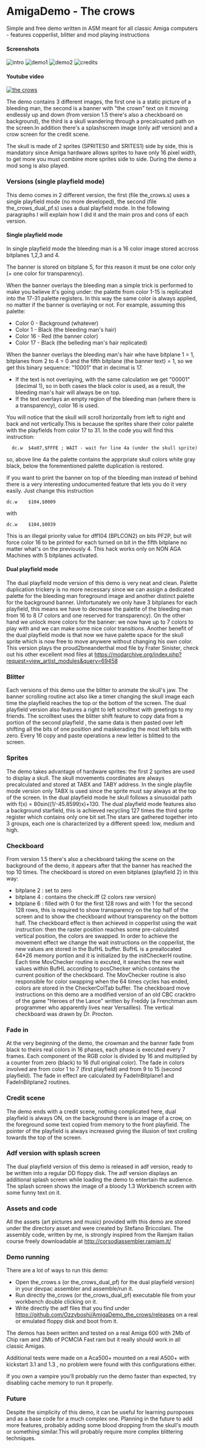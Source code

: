 # AmigaDemo - The crows
Simple and free demo written in ASM meant for all classic Amiga computers - features copperlist, blitter and mod playing instructions

#### Screenshots
![intro](https://raw.githubusercontent.com/Ozzyboshi/AmigaDemo_the_crows/master/screenshots/intro.png)
![demo1](https://raw.githubusercontent.com/Ozzyboshi/AmigaDemo_the_crows/master/screenshots/demo1.png)
![demo2](https://raw.githubusercontent.com/Ozzyboshi/AmigaDemo_the_crows/master/screenshots/demo2.png)
![credits](https://raw.githubusercontent.com/Ozzyboshi/AmigaDemo_the_crows/master/screenshots/credits.png)

#### Youtube video
[![the crows](https://img.youtube.com/vi/-Xfpk7aMeOs/0.jpg)](https://www.youtube.com/watch?v=-Xfpk7aMeOs/0.jpg)


The demo contains 3 different images, the first one is a static picture of a bleeding man, the second is a banner with "the crown" text on it moving endlessly up and down (from version 1.5 there's also a checkboard on background), the third is a skull wandering through a precalcuated path on the screen.In addition there's a splashscreen image (only adf version) and a crow screen for the credit scene.

The skull is made of 2 sprites (SPRITES0 and SRITES1) side by side, this is mandatory since Amiga hardware allows sprites to have only 16 pixel width, to get more you must combine more sprites side to side.
During the demo a mod song is also played.

### Versions (single playfield mode)
This demo comes in 2 different version, the first (file the_crows.s) uses a single playfield mode (no more developed), the second (file the_crows_dual_pf.s) uses a dual playfield mode.
In the following paragraphs I will explain how I did it and the main pros and cons of each version.

#### Single playfield mode
In single playfield mode the bleeding man is a 16 color image stored accross bitplanes 1,2,3 and 4.

The banner is stored on bitplane 5, for this reason it must be one color only (+ one color for transparency).

When the banner overlays the bleeding man a simple trick is performed to make you believe it's going under: the palette from color 1-15 is replicated into the 17-31 palette registers.
In this way the same color is always applied, no matter if the banner is overlaying or not.
For example, assuming this palette:
- Color 0 - Background (whatever)
- Color 1 - Black (the bleeding man's hair)
- Color 16 - Red (the banner color)
- Color 17 - Black (the belleding man's hair replicated)

When the banner overlays the bleeding man's hair whe have bitplane 1 = 1, bitplanes from 2 to 4 = 0 and the fifth bitplane (the banner text) = 1, so we get this binary sequence:
"10001" that in decimal is 17.
- If the text is not overlaying, with the same calculation we get "00001" (decimal 1), so in both cases the black color is used, as a result, the bleeding man's hair will always be on top.
- If the text overlays an empty region of the bleeding man (where there is a transparency), color 16 is used.

You will notice that the skull will scroll horizontally from left to right and back and not vertically.This is because the sprites share their color palette with the playfields from color 17 to 31.
In the code you will find this instruction: 
```
  dc.w 	$4a07,$FFFE	; WAIT - wait for line 4a (under the skull sprite)
```
so, above line 4a the palette contains the apprpriate skull colors white gray black, below the forementioned palette duplication is restored.

If you want to print the banner on top of the bleeding man instead of behind there is a very interesting undocumented feature that lets you do it very easily.
Just change this instruction
```
dc.w	$104,$0009
```
with
```
dc.w	$104,$0039
```
This is an illegal priority value for dff104 (BPLCON2) on bits PF2P, but will force color 16 to be printed for each turned on bit in the fifth bitplane no matter what's on the previously 4.
This hack works only on NON AGA Machines with 5 bitplanes activated.

#### Dual playfield mode
The dual playfield mode version of this demo is very neat and clean.
Palette duplication trickery is no more necessary since we can assign a dedicated palette for the bleeding man foreground image and another distinct palette for the background banner.
Unfortunately we only have 3 bitplanes for each playfield, this means we have to decrease the palette of the bleeding man from 16 to 8 (7 colors and one reserved for transparency).
On the other hand we unlock more colors for the banner: we now have up to 7 colors to play with and we can make some nice color transitions.
Another benefit of the dual playfield mode is that now we have palette space for the skull sprite which is now free to move anywere without changing his own color.
This version plays the proud2bneanderthal mod file by Frater Sinister, check out his other excellent mod files at https://modarchive.org/index.php?request=view_artist_modules&query=69458

### Blitter
Each versions of this demo use the blitter to animate the skull's jaw.
The banner scrolling routine act also like a timer changing the skull image each time the playfield reaches the top or the bottom of the screen.
The dual playfield version also features a right to left scrolltext with greetings to my friends.
The scrolltext uses the blitter shift feature to copy data from a portion of the second playfield , the same data is then pasted over left shifting all the bits of one position and maskerading the most left bits with zero.
Every 16 copy and paste operations a new letter is blitted to the screen.

### Sprites
The demo takes advantage of hardware sprites: the first 2 sprites are used to display a skull.
The skull movements coordinates are always precalculated and stored at TABX and TABY address.
In the single playfile mode version only TABX is used since the sprite must say always at the top of the screen.
In the dual playfield mode he skull follows a sinusoidal path with f(x) = 80sin((1/-45.8599)x)+130.
The dual playfield mode features also a background starfield, this is achieved recycling 127 times the third sprite register which contains only one bit set.The stars are gathered together into 3 groups, each one is characterized by a different speed: low, medium and high.

### Checkboard
From version 1.5 there's also a checkboard taking the scene on the background of the demo, it appears after that the banner has reached the top 10 times.
The checkboard is stored on even bitplanes (playfield 2) in this way:
- bitplane 2 : set to zero
- bitplane 4 : contains the check.iff (2 colors raw version)
- bitplane 6 : filled with 0 for the first 128 rows and with 1 for the second 128 rows, this is required to show transparency on the top half of the screen and to show the checkboard without transparency on the bottom half.
The checkboard effect is then achieved in copperlist using the wait instruction: then the raster position reaches some pre-calculated vertical position, the colors are swapped.
In order to achieve the movement effect we change the wait instructions on the copperlist, the new values are stored in the BufHL buffer.
BufHL is a preallocated 64*26 memory portion and it is initialized by the initCheckerH routine.
Each time MovChecker routine is excuted, it searches the new wait values within BufHL according to posChecker which contains the current position of the checkboard.
The MovChecker routine is also responsible for color swapping when the 64 times cycles has ended, colors are stored in the CheckerColTab buffer.
The checkboard move instructions on this demo are a modified version of an old CBC cracktro of the game "Heroes of the Lance" written by Freddy (a Frenchman asm programmer who apparently lives near Versailles). 
The vertical checkboard was drawn by Dr. Procton.

### Fade in
At the very beginning of the demo, the crowman and the banner fade from black to theirs real colors in 16 phases, each phase is executed every 7 frames.
Each component of the RGB color is divided by 16 and multiplied by a counter from zero (black) to 16 (full original color).
The fade in colors involved are from color 1 to 7 (first playfield) and from 9 to 15 (second playfield).
The fade in effect are calculated by FadeInBitplane1 and FadeInBitplane2 routines.

### Credit scene
The demo ends with a credit scene, nothing complicated here, dual playfield is always ON, on the background there is an image of a crow, on the foreground some text copied from memory to the front playfield.
The pointer of the playfield is always increased giving the illusion of text crolling towards the top of the screen.

### Adf version with splash screen
The dual playfield version of this demo is released in adf version, ready to be written into a regular DD floppy disk.
The adf version displays an additional splash screen while loading the demo to entertain the audience.
The splash screen shows the image of a bloody 1.3 Workbench screen with some funny text on it.

### Assets and code
All the assets (art pictures and music) provided with this demo are stored under the directory asset and were created by Stefano Briccolani.
The assembly code, written by me, is strongly inspired from the Ramjam italian course freely downloadable at
http://corsodiassembler.ramjam.it/

### Demo running
There are a lot of ways to run this demo:
- Open the_crows.s (or the_crows_dual_pf) for the dual playfield version) in your devpac assembler and assemble/run it.
- Run directly the_crows (or the_crows_dual_pf) executable file from your workbench double clicking on it.
- Write directly the adf files that you find under https://github.com/Ozzyboshi/AmigaDemo_the_crows/releases on a real or emulated floppy disk and boot from it.

The demos has been written and tested on a real Amiga 600 with 2Mb of Chip ram and 2Mb of PCMCIA Fast ram but it really should work in all classic Amigas.

Additional tests were made on a Aca500+ mounted on a real A500+ with kickstart 3.1 and 1.3 , no problem were found with this configurations either.

If you own a vampire you'll probably run the demo faster than expected, try disabling cache memory to run it properly.

### Future
Despite the simplicity of this demo, it can be useful for learning puroposes and as a base code for a much complex one.
Planning in the future to add more features, probably adding some blood dropping from the skull's mouth or something similar.This will probably require more complex blittering techniques.

